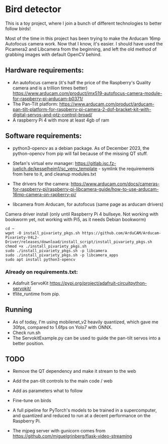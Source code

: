 # Bird detector

This is a toy project, where I join a bunch of different technologies to better follow birds!

Most of the time in this project has been trying to make the Arducam 16mp Autofocus camera work. Now that I know, it's easier. I should have used the Picamera2 and Libcamera from the beginning, and left the old method of grabbing images with default OpenCV behind.

## Hardware requirements: 

- An autofocus camera (it's half the price of the Raspberry's Quality camera and is a trillion times better) https://www.arducam.com/product/imx519-autofocus-camera-module-for-raspberry-pi-arducam-b0371/
- The Pan-Tilt platform: https://www.arducam.com/product/arducam-pan-tilt-platform-for-raspberry-pi-camera-2-dof-bracket-kit-with-digital-servos-and-ptz-control-broad/
- A raspberry Pi 4 with more at least 4gb of ram

## Software requirements:

- python3-opencv as a debian package. As of December 2023, the python-opencv from pip will fail because of the missing QT stuff.

- Stefan's virtual env manager: https://gitlab.jsc.fz-juelich.de/kesselheim1/sc_venv_template - symlink the requirements from here to it, and cleanup modules.txt
- The drivers for the camera: https://www.arducam.com/docs/cameras-for-raspberry-pi/raspberry-pi-libcamera-guide/how-to-use-arducam-16mp-camera-on-rapberry-pi/
- libcamera from Arducam, for autofocus (same page as arducam drivers)

Camera driver install (only until Raspberry Pi 4 bullseye. Not working with bookworm yet, not working with Pi5, as it needs Debian bookworm)
```
cd ~
wget -O install_pivariety_pkgs.sh https://github.com/ArduCAM/Arducam-Pivariety-V4L2-Driver/releases/download/install_script/install_pivariety_pkgs.sh
chmod +x ./install_pivariety_pkgs.sh
sudo ./install_pivariety_pkgs.sh -p libcamera
sudo ./install_pivariety_pkgs.sh -p libcamera_apps
sudo apt install python3-opencv
```


### Already on requirements.txt: 
- Adafruit ServoKit https://pypi.org/project/adafruit-circuitpython-servokit/
- tflite_runtime from pip.


## Running

- As of today, I'm using mobilenet_v2 heavily quantized, which gave me 30fps, compared to 1.6fps on Yolo7 with ONNX.
- Check run.sh
- The ServokitExample.py can be used to guide the pan-tilt servos into a better position.

## TODO

- Remove the QT dependency and make it stream to the web
- Add the pan-tilt controls to the main code / web
- Add as parameters what to follow
- Fine-tune on birds
- A full pipeline for PyTorch's models to be trained in a supercomputer, and quantized and reduced to run at a decent performance on the Raspberry Pi.


- The mjpeg server with gunicorn comes from https://github.com/miguelgrinberg/flask-video-streaming
